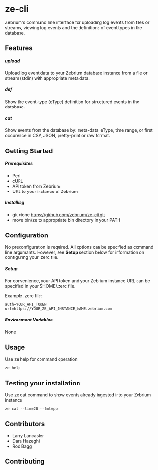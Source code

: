 # ze-cli
Zebrium's command line interface for uploading log events from files or streams, viewing log events and the definitions of event types in the database.
## Features
##### upload
Upload log event data to your Zebrium database instance from a file or stream (stdin) with appropriate meta data.
##### def
Show the event-type (eType) definition for structured events in the database.
##### cat
Show events from the database by: meta-data, eType, time range, or first occurence in CSV, JSON, pretty-print or raw format.
## Getting Started
##### Prerequisites
* Perl
* cURL
* API token from Zebrium
* URL to your instance of Zebrium
##### Installing
* git clone https://github.com/zebrium/ze-cli.git
* move bin/ze to appropriate bin directory in your PATH
## Configuration
No preconfiguration is required. All options can be specified as command line argumants. However, see **Setup** section below for information on configuring your .zerc file.
##### Setup
For convenience, your API token and your Zebrium instance URL can be specified in your $HOME/.zerc file.

Example .zerc file:
```
auth=YOUR_API_TOKEN
url=https://YOUR_ZE_API_INSTANCE_NAME.zebrium.com
```
##### Environment Variables
None
## Usage
Use ze help for command operation
```
ze help
```
## Testing your installation
Use ze cat command to show events already ingested into your Zebrium instance
```
ze cat --lim=20 --fmt=pp
```

## Contributors
* Larry Lancaster
* Dara Hazeghi
* Rod Bagg
## Contributing
